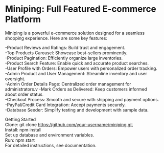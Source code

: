 # Miniping: Full Featured E-commerce Platform

Miniping is a powerful e-commerce solution designed for a seamless shopping experience. Here are some key features:

-Product Reviews and Ratings: Build trust and engagement.<br/>
-Top Products Carousel: Showcase best-sellers prominently.<br/>
-Product Pagination: Efficiently organize large inventories.<br/>
-Product Search Feature: Enable quick and accurate product searches.<br/>
-User Profile with Orders: Empower users with personalized order tracking.<br/>
-Admin Product and User Management: Streamline inventory and user oversight.<br/>
-Admin Order Details Page: Centralized order management for administrators.v
-Mark Orders as Delivered: Keep customers informed about order status.<br/>
-Checkout Process: Smooth and secure with shipping and payment options.<br/>
-PayPal/Credit Card Integration: Accept payments securely.<br/>
-Database Seeder: Simplify testing and development with sample data.<br/>

Getting Started<br/>
Clone: git clone https://github.com/your-username/miniping.git<br/>
Install: npm install<br/>
Set up database and environment variables.<br/>
Run: npm start<br/>
For detailed instructions, see documentation.<br/>

